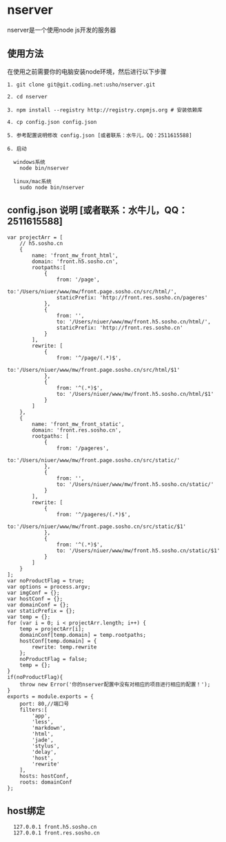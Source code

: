 
nserver
=========

nserver是一个使用node js开发的服务器


## 使用方法


在使用之前需要你的电脑安装node环境，然后进行以下步骤

    1. git clone git@git.coding.net:usho/nserver.git

    2. cd nserver

    3. npm install --registry http://registry.cnpmjs.org # 安装依赖库

    4. cp config.json config.json

    5. 参考配置说明修改 config.json [或者联系：水牛儿，QQ：2511615588]

    6. 启动

      windows系统
        node bin/nserver
    
      linux/mac系统
        sudo node bin/nserver


## config.json 说明 [或者联系：水牛儿，QQ：2511615588]

    var projectArr = [
        // h5.sosho.cn
        {
            name: 'front_mw_front_html',
            domain: 'front.h5.sosho.cn',
            rootpaths:[
                {
                    from: '/page',
                    to:'/Users/niuer/www/mw/front.page.sosho.cn/src/html/',
                    staticPrefix: 'http://front.res.sosho.cn/pageres'
                },
                {
                    from: '',
                    to: '/Users/niuer/www/mw/front.h5.sosho.cn/html/',
                    staticPrefix: 'http://front.res.sosho.cn'
                }
            ],
            rewrite: [
                {
                    from: '^/page/(.*)$',
                    to:'/Users/niuer/www/mw/front.page.sosho.cn/src/html/$1'
                },
                {
                    from: '^(.*)$',
                    to: '/Users/niuer/www/mw/front.h5.sosho.cn/html/$1'
                }
            ]
        },
        {
            name: 'front_mw_front_static',
            domain: 'front.res.sosho.cn',
            rootpaths: [
                {
                    from: '/pageres',
                    to:'/Users/niuer/www/mw/front.page.sosho.cn/src/static/'
                },
                {
                    from: '',
                    to: '/Users/niuer/www/mw/front.h5.sosho.cn/static/'
                }
            ],
            rewrite: [
                {
                    from: '^/pageres/(.*)$',
                    to:'/Users/niuer/www/mw/front.page.sosho.cn/src/static/$1'
                },
                {
                    from: '^(.*)$',
                    to: '/Users/niuer/www/mw/front.h5.sosho.cn/static/$1'
                }
            ]
        }
    ];
    var noProductFlag = true;
    var options = process.argv;
    var imgConf = {};
    var hostConf = {};
    var domainConf = {};
    var staticPrefix = {};
    var temp = {};
    for (var i = 0; i < projectArr.length; i++) {
        temp = projectArr[i];
        domainConf[temp.domain] = temp.rootpaths;
        hostConf[temp.domain] = {
            rewrite: temp.rewrite
        };
        noProductFlag = false;
        temp = {};
    }
    if(noProductFlag){
        throw new Error('你的nserver配置中没有对相应的项目进行相应的配置！');
    }
    exports = module.exports = {
        port: 80,//端口号
        filters:[
            'app',
            'less',
            'markdown',
            'html',
            'jade',
            'stylus',
            'delay',
            'host',
            'rewrite'
        ],
        hosts: hostConf,
        roots: domainConf
    };


## host绑定

      127.0.0.1 front.h5.sosho.cn
      127.0.0.1 front.res.sosho.cn

